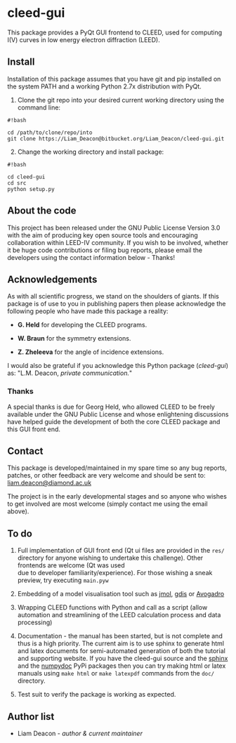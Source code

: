 # cleed-gui #
This package provides a PyQt GUI frontend to CLEED, used for computing I(V) curves in low energy electron diffraction (LEED).

## Install ##

Installation of this package assumes that you have git and pip installed on the system PATH and a working Python 2.7x distribution with PyQt.

1. Clone the git repo into your desired current working directory using the command line:
    

```
#!bash

cd /path/to/clone/repo/into
git clone https://Liam_Deacon@bitbucket.org/Liam_Deacon/cleed-gui.git
```


2. Change the working directory and install package:

```
#!bash

cd cleed-gui
cd src
python setup.py 

```


## About the code ##

This project has been released under the GNU Public License Version 3.0 with the aim 
of producing key open source tools and encouraging collaboration within LEED-IV community. 
If you wish to be involved, whether it be huge code contributions or filing bug reports, 
please email the developers using the contact information below - Thanks!

         
## Acknowledgements ##

As with all scientific progress, we stand on the shoulders of giants. If this 
package is of use to you in publishing papers then please acknowledge the 
following people who have made this package a reality:

 - **G. Held** for developing the CLEED programs.

 - **W. Braun** for the symmetry extensions.

 - **Z. Zheleeva** for the angle of incidence extensions.
 
 I would also be grateful if you acknowledge this Python package (*cleed-gui*) as: 
   "L.M. Deacon, *private communication.*"


### Thanks ###

A special thanks is due for Georg Held, who allowed CLEED to be freely available 
under the GNU Public License and whose enlightening discussions 
have helped guide the development of both the core CLEED package and this 
GUI front end.


## Contact ##

This package is developed/maintained in my spare time so any bug reports, patches, 
or other feedback are very welcome and should be sent to: liam.deacon@diamond.ac.uk

The project is in the early developmental stages and so anyone who wishes to get 
involved are most welcome (simply contact me using the email above).

## To do ##

 1. Full implementation of GUI front end (Qt ui files are provided in the ``res/`` directory for anyone 
    wishing to undertake this challenge). Other frontends are welcome (Qt was used  
    due to developer familiarity/experience). For those wishing a sneak preview, try executing
    ``main.pyw``
    
 2. Embedding of a model visualisation tool such as 
    [jmol](http://jmol.sourceforge.net), [gdis](http://gdis.sourceforge.net) or 
    [Avogadro](http://avogadro.cc/wiki/Python_PyQt4)

 3. Wrapping CLEED functions with Python and call as a script (allow automation 
    and streamlining of the LEED calculation process and data processing)
    
 4. Documentation - the manual has been started, but is not complete and thus is a 
    high priority. The current aim is to use sphinx to generate html and latex documents
    for semi-automated generation of both the tutorial and supporting website. If
    you have the cleed-gui source and the [sphinx](https://pypi.python.org/pypi/Sphinx)
    and the [numpydoc](https://pypi.python.org/pypi/numpydoc) PyPi packages then you 
    can try making html or latex manuals using ``make html`` or ``make latexpdf`` commands 
    from the ``doc/`` directory.

 5. Test suit to verify the package is working as expected.

## Author list ##

  - Liam Deacon - *author & current maintainer*